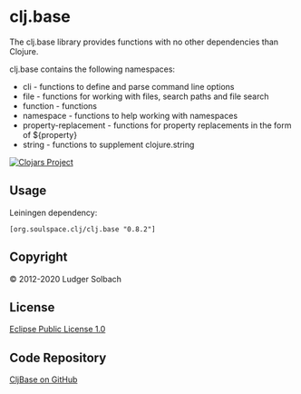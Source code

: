 clj.base
========
The clj.base library provides functions with no other dependencies than Clojure.

clj.base contains the following namespaces:
* cli - functions to define and parse command line options
* file - functions for working with files, search paths and file search
* function - functions
* namespace - functions to help working with namespaces
* property-replacement - functions for property replacements in the form of ${property}
* string - functions to supplement clojure.string

[![Clojars Project](https://img.shields.io/clojars/v/org.soulspace.clj/clj.base.svg)](https://clojars.org/org.soulspace.clj/clj.base)

Usage
-----
Leiningen dependency: 

```
[org.soulspace.clj/clj.base "0.8.2"]
```

Copyright
---------
© 2012-2020 Ludger Solbach

License
-------
[Eclipse Public License 1.0](http://www.eclipse.org/legal/epl-v10.html)

Code Repository
---------------
[CljBase on GitHub](https://github.com/lsolbach/CljBase)
